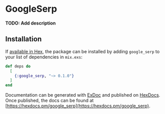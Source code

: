 # GoogleSerp

**TODO: Add description**

## Installation

If [available in Hex](https://hex.pm/docs/publish), the package can be installed
by adding `google_serp` to your list of dependencies in `mix.exs`:

```elixir
def deps do
  [
    {:google_serp, "~> 0.1.0"}
  ]
end
```

Documentation can be generated with [ExDoc](https://github.com/elixir-lang/ex_doc)
and published on [HexDocs](https://hexdocs.pm). Once published, the docs can
be found at [https://hexdocs.pm/google_serp](https://hexdocs.pm/google_serp).

